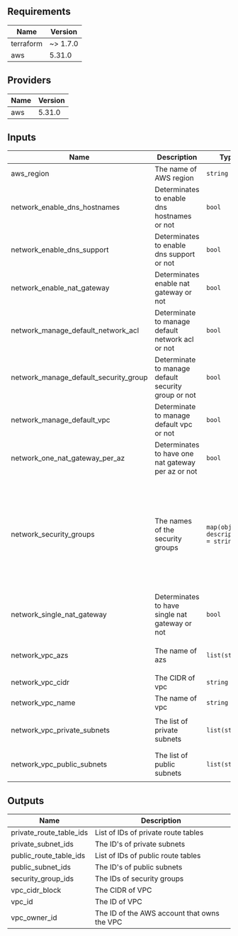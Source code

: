 <!--- BEGIN_TF_DOCS --->
## Requirements

| Name | Version |
|------|---------|
| terraform | ~> 1.7.0 |
| aws | 5.31.0 |

## Providers

| Name | Version |
|------|---------|
| aws | 5.31.0 |

## Inputs

| Name | Description | Type | Default | Required |
|------|-------------|------|---------|:--------:|
| aws\_region | The name of AWS region | `string` | `"eu-central-1"` | no |
| network\_enable\_dns\_hostnames | Determinates to enable dns hostnames or not | `bool` | `true` | no |
| network\_enable\_dns\_support | Determinates to enable dns support or not | `bool` | `true` | no |
| network\_enable\_nat\_gateway | Determinates enable nat gateway or not | `bool` | `true` | no |
| network\_manage\_default\_network\_acl | Determinate to manage default network acl or not | `bool` | `false` | no |
| network\_manage\_default\_security\_group | Determinate to manage default security group or not | `bool` | `false` | no |
| network\_manage\_default\_vpc | Determinate to manage default vpc or not | `bool` | `false` | no |
| network\_one\_nat\_gateway\_per\_az | Determinates to have one nat gateway per az or not | `bool` | `false` | no |
| network\_security\_groups | The names of the security groups | `map(object({ description = string }))` | <pre>{<br>  "client-vpn-endpoint": {<br>    "description": "This is SG for AWS VPN Client"<br>  },<br>  "egress-worker": {<br>    "description": "This is SG for Boundary Egress Worker"<br>  },<br>  "tfc-agent": {<br>    "description": "This is SG for ECS Cluster for TFC Agents"<br>  }<br>}</pre> | no |
| network\_single\_nat\_gateway | Determinates to have single nat gateway or not | `bool` | `true` | no |
| network\_vpc\_azs | The name of azs | `list(string)` | <pre>[<br>  "eu-central-1a"<br>]</pre> | no |
| network\_vpc\_cidr | The CIDR of vpc | `string` | `"10.0.0.0/16"` | no |
| network\_vpc\_name | The name of vpc | `string` | `"safepass-sentinel"` | no |
| network\_vpc\_private\_subnets | The list of private subnets | `list(string)` | <pre>[<br>  "10.0.1.0/24"<br>]</pre> | no |
| network\_vpc\_public\_subnets | The list of public subnets | `list(string)` | <pre>[<br>  "10.0.101.0/24"<br>]</pre> | no |

## Outputs

| Name | Description |
|------|-------------|
| private\_route\_table\_ids | List of IDs of private route tables |
| private\_subnet\_ids | The ID's of private subnets |
| public\_route\_table\_ids | List of IDs of public route tables |
| public\_subnet\_ids | The ID's of public subnets |
| security\_group\_ids | The IDs of security groups |
| vpc\_cidr\_block | The CIDR of VPC |
| vpc\_id | The ID of VPC |
| vpc\_owner\_id | The ID of the AWS account that owns the VPC |

<!--- END_TF_DOCS --->
